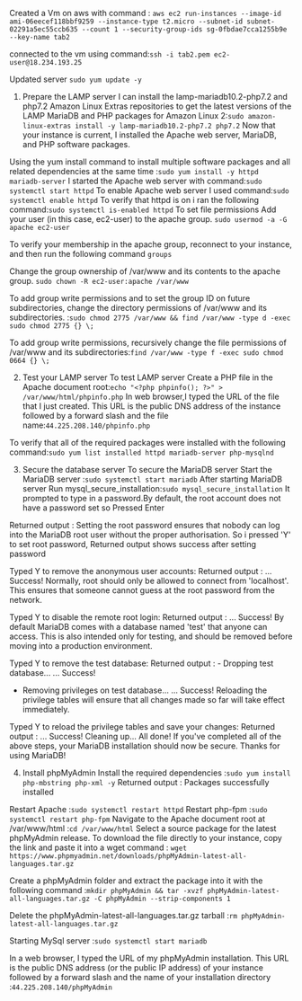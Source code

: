 Created a Vm on aws with command : `aws ec2 run-instances --image-id ami-06eecef118bbf9259 --instance-type t2.micro --subnet-id subnet-02291a5ec55ccb635 --count 1 --security-group-ids sg-0fbdae7cca1255b9e --key-name tab2`

connected to the vm using command:`ssh -i tab2.pem ec2-user@18.234.193.25`

Updated server `sudo yum update -y`
1. Prepare the LAMP server
I can install the lamp-mariadb10.2-php7.2 and php7.2 Amazon Linux Extras repositories to get the latest versions of the LAMP MariaDB and PHP packages for Amazon Linux 2:`sudo amazon-linux-extras install -y lamp-mariadb10.2-php7.2 php7.2`
Now that your instance is current, I installed the Apache web server, MariaDB, and PHP software packages.

Using the yum install command to install multiple software packages and all related dependencies at the same time :`sudo yum install -y httpd mariadb-server`
I started the Apache web server with command:`sudo systemctl start httpd`
To enable Apache web server I used command:`sudo systemctl enable httpd`
To verify that httpd is on i ran the following command:`sudo systemctl is-enabled httpd`
To set file permissions
Add your user (in this case, ec2-user) to the apache group.
`sudo usermod -a -G apache ec2-user`

To verify your membership in the apache group, reconnect to your instance, and then run the following command
`groups`

Change the group ownership of /var/www and its contents to the apache group. `sudo chown -R ec2-user:apache /var/www`

To add group write permissions and to set the group ID on future subdirectories, change the directory permissions of /var/www and its subdirectories.
:`sudo chmod 2775 /var/www && find /var/www -type d -exec sudo chmod 2775 {} \;`

To add group write permissions, recursively change the file permissions of /var/www and its subdirectories:`find /var/www -type f -exec sudo chmod 0664 {} \;`


2. Test your LAMP server
 To test LAMP server
 Create a PHP file in the Apache document root:`echo "<?php phpinfo(); ?>" > /var/www/html/phpinfo.php`
 In  web browser,I typed the URL of the file that I just created. This URL is the public DNS address of the instance followed by a forward slash and the file name:`44.225.208.140/phpinfo.php`

 To verify that all of the required packages were installed with the following command:`sudo yum list installed httpd mariadb-server php-mysqlnd`

 3. Secure the database server
  To secure the MariaDB server
  Start the MariaDB server :`sudo systemctl start mariadb`
  After starting MariaDB server
  Run mysql_secure_installation:`sudo mysql_secure_installation`
  It prompted to type in a password.By default, the root account does not have a password set so Pressed Enter
  
  Returned output : Setting the root password ensures that nobody can log into the MariaDB
  root user without the proper authorisation. So i pressed 'Y' to set root password, Returned output shows success after setting password

  Typed Y to remove the anonymous user accounts: Returned output : ... Success!
  Normally, root should only be allowed to connect from 'localhost'.  This ensures that someone cannot guess at the root password from the network.

  Typed Y to disable the remote root login: Returned output :  ... Success! By default MariaDB comes with a database named 'test' that anyone can access.  This is also intended only for testing, and should be removed before moving into a production environment.

  Typed Y to remove the test database: Returned output :  - Dropping test database...
 ... Success!
 - Removing privileges on test database...
 ... Success! Reloading the privilege tables will ensure that all changes made so far will take effect immediately.

  Typed Y to reload the privilege tables and save your changes: Returned output : ... Success! Cleaning up... All done!  If you've completed all of the above steps, your MariaDB installation should now be secure. Thanks for using MariaDB!

  4. Install phpMyAdmin
   Install the required dependencies :`sudo yum install php-mbstring php-xml -y`
   Returned output : Packages successfully installed 

   Restart Apache :`sudo systemctl restart httpd`
   Restart php-fpm :`sudo systemctl restart php-fpm`
   Navigate to the Apache document root at /var/www/html :`cd /var/www/html`
Select a source package for the latest phpMyAdmin release. To download the file directly to your instance, copy the link and paste it into a wget command : `wget https://www.phpmyadmin.net/downloads/phpMyAdmin-latest-all-languages.tar.gz`

Create a phpMyAdmin folder and extract the package into it with the following command :`mkdir phpMyAdmin && tar -xvzf phpMyAdmin-latest-all-languages.tar.gz -C phpMyAdmin --strip-components 1`

Delete the phpMyAdmin-latest-all-languages.tar.gz tarball :`rm phpMyAdmin-latest-all-languages.tar.gz`

Starting MySql server :`sudo systemctl start mariadb`

In a web browser, I typed the URL of my phpMyAdmin installation. This URL is the public DNS address (or the public IP address) of your instance followed by a forward slash and the name of your installation directory :`44.225.208.140/phpMyAdmin`



